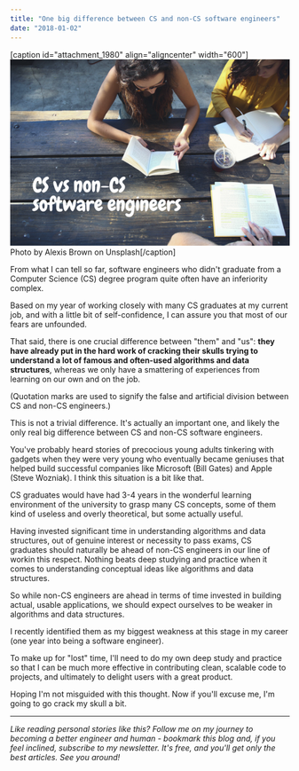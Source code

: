 ```yaml
---
title: "One big difference between CS and non-CS software engineers"
date: "2018-01-02"
---
```


\[caption id="attachment\_1980" align="aligncenter" width="600"\]![cs vs non cs software engineers nickang blog post banner](images/BSP-cs-vs-non-cs-software-engineers.png) Photo by Alexis Brown on Unsplash\[/caption\]

From what I can tell so far, software engineers who didn't graduate from a Computer Science (CS) degree program quite often have an inferiority complex.

Based on my year of working closely with many CS graduates at my current job, and with a little bit of self-confidence, I can assure you that most of our fears are unfounded.

That said, there is one crucial difference between "them" and "us": **they have already put in the hard work of cracking their skulls trying to understand a lot of famous and often-used algorithms and data structures**, whereas we only have a smattering of experiences from learning on our own and on the job.

(Quotation marks are used to signify the false and artificial division between CS and non-CS engineers.)

This is not a trivial difference. It's actually an important one, and likely the only real big difference between CS and non-CS software engineers.

You've probably heard stories of precocious young adults tinkering with gadgets when they were very young who eventually became geniuses that helped build successful companies like Microsoft (Bill Gates) and Apple (Steve Wozniak). I think this situation is a bit like that.

CS graduates would have had 3-4 years in the wonderful learning environment of the university to grasp many CS concepts, some of them kind of useless and overly theoretical, but some actually useful.

Having invested significant time in understanding algorithms and data structures, out of genuine interest or necessity to pass exams, CS graduates should naturally be ahead of non-CS engineers in our line of workin this respect. Nothing beats deep studying and practice when it comes to understanding conceptual ideas like algorithms and data structures.

So while non-CS engineers are ahead in terms of time invested in building actual, usable applications, we should expect ourselves to be weaker in algorithms and data structures.

I recently identified them as my biggest weakness at this stage in my career (one year into being a software engineer).

To make up for "lost" time, I'll need to do my own deep study and practice so that I can be much more effective in contributing clean, scalable code to projects, and ultimately to delight users with a great product.

Hoping I'm not misguided with this thought. Now if you'll excuse me, I'm going to go crack my skull a bit.

* * *

_Like reading personal stories like this? Follow me on my journey to becoming a better engineer and human - bookmark this blog and, if you feel inclined, subscribe to my newsletter. It's free, and you'll get only the best articles. See you around!_
